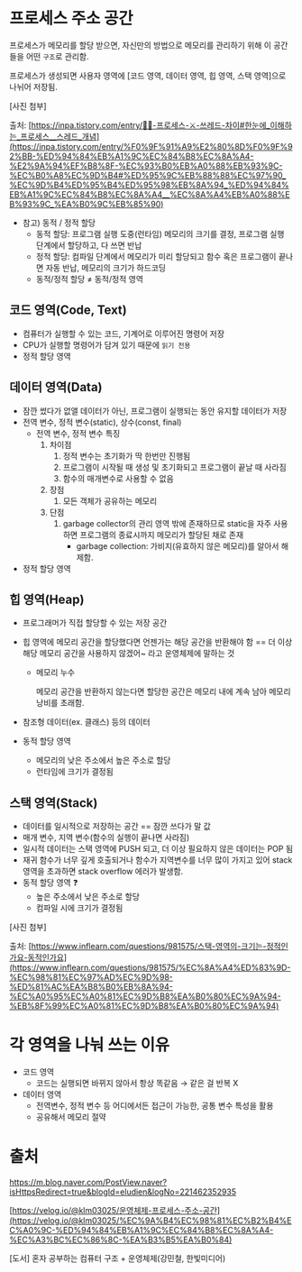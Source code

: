 # 프로세스 주소 공간

프로세스가 메모리를 할당 받으면, 자신만의 방법으로 메모리를 관리하기 위해 이 공간들을 어떤 `구조`로 관리함.

프로세스가 생성되면 사용자 영역에 [코드 영역, 데이터 영역, 힙 영역, 스택 영역]으로 나뉘어 저장됨.

[사진 첨부]

출처: [https://inpa.tistory.com/entry/👩‍💻-프로세스-⚔️-쓰레드-차이#한눈에_이해하는_프로세스__스레드_개념](https://inpa.tistory.com/entry/%F0%9F%91%A9%E2%80%8D%F0%9F%92%BB-%ED%94%84%EB%A1%9C%EC%84%B8%EC%8A%A4-%E2%9A%94%EF%B8%8F-%EC%93%B0%EB%A0%88%EB%93%9C-%EC%B0%A8%EC%9D%B4#%ED%95%9C%EB%88%88%EC%97%90_%EC%9D%B4%ED%95%B4%ED%95%98%EB%8A%94_%ED%94%84%EB%A1%9C%EC%84%B8%EC%8A%A4__%EC%8A%A4%EB%A0%88%EB%93%9C_%EA%B0%9C%EB%85%90)

- 참고) 동적 / 정적 할당
    - 동적 할당: 프로그램 실행 도중(런타임) 메모리의 크기를 결정, 프로그램 실행 단계에서 할당하고, 다 쓰면 반납
    - 정적 할당: 컴파일 단계에서 메모리가 미리 할당되고 함수 혹은 프로그램이 끝나면 자동 반납, 메모리의 크기가 하드코딩
    - 동적/정적 할당 ≠ 동적/정적 영역

## 코드 영역(Code, Text)

- 컴퓨터가 실행할 수 있는 코드, 기계어로 이루어진 명령어 저장
- CPU가 실행할 명령어가 담겨 있기 때문에 `읽기 전용`
- 정적 할당 영역

## 데이터 영역(Data)

- 잠깐 썼다가 없앨 데이터가 아닌, 프로그램이 실행되는 동안 유지할 데이터가 저장
- 전역 변수, 정적 변수(static), 상수(const, final)
    - 전역 변수, 정적 변수 특징
        1. 차이점
            1. 정적 변수는 초기화가 딱 한번만 진행됨
            2. 프로그램이 시작될 때 생성 및 초기화되고 프로그램이 끝날 때 사라짐
            3. 함수의 매개변수로 사용할 수 없음
        2. 장점
            1. 모든 객체가 공유하는 메모리
        3. 단점
            1. garbage collector의 관리 영역 밖에 존재하므로 static을 자주 사용하면 프로그램의 종료시까지 메모리가 할당된 채로 존재
                - garbage collection: 가비지(유효하지 않은 메모리)를 알아서 해제함.
- 정적 할당 영역

## 힙 영역(Heap)

- 프로그래머가 직접 할당할 수 있는 저장 공간
- 힙 영역에 메모리 공간을 할당했다면 언젠가는 해당 공간을 반환해야 함
== 더 이상 해당 메모리 공간을 사용하지 않겠어~ 라고 운영체제에 말하는 것
    - 메모리 누수
        
        메모리 공간을 반환하지 않는다면 할당한 공간은 메모리 내에 계속 남아 메모리 낭비를 초래함.
        
- 참조형 데이터(ex. 클래스) 등의 데이터
- 동적 할당 영역
    - 메모리의 낮은 주소에서 높은 주소로 할당
    - 런타임에 크기가 결정됨

## 스택 영역(Stack)

- 데이터를 일시적으로 저장하는 공간 == 잠깐 쓰다가 말 값
- 매개 변수, 지역 변수(함수의 실행이 끝나면 사라짐)
- 일시적 데이터는 스택 영역에 PUSH 되고, 더 이상 필요하지 않은 데이터는 POP 됨
- 재귀 함수가 너무 깊게 호출되거나 함수가 지역변수를 너무 많이 가지고 있어 stack 영역을 초과하면 stack overflow 에러가 발생함.
- 동적 할당 영역 ❓
    - 높은 주소에서 낮은 주소로 할당
    - 컴파일 시에 크기가 결정됨

[사진 첨부]

출처: [https://www.inflearn.com/questions/981575/스택-영역의-크기는-정적인가요-동적인가요](https://www.inflearn.com/questions/981575/%EC%8A%A4%ED%83%9D-%EC%98%81%EC%97%AD%EC%9D%98-%ED%81%AC%EA%B8%B0%EB%8A%94-%EC%A0%95%EC%A0%81%EC%9D%B8%EA%B0%80%EC%9A%94-%EB%8F%99%EC%A0%81%EC%9D%B8%EA%B0%80%EC%9A%94)

# 각 영역을 나눠 쓰는 이유

- 코드 영역
    - 코드는 실행되면 바뀌지 않아서 항상 똑같음 → 같은 걸 반복 X
- 데이터 영역
    - 전역변수, 정적 변수 등 어디에서든 접근이 가능한, 공통 변수 특성을 활용
    - 공유해서 메모리 절약

# 출처

https://m.blog.naver.com/PostView.naver?isHttpsRedirect=true&blogId=eludien&logNo=221462352935

[https://velog.io/@klm03025/운영체제-프로세스-주소-공간](https://velog.io/@klm03025/%EC%9A%B4%EC%98%81%EC%B2%B4%EC%A0%9C-%ED%94%84%EB%A1%9C%EC%84%B8%EC%8A%A4-%EC%A3%BC%EC%86%8C-%EA%B3%B5%EA%B0%84)

[도서] 혼자 공부하는 컴퓨터 구조 + 운영체제(강민철, 한빛미디어)
